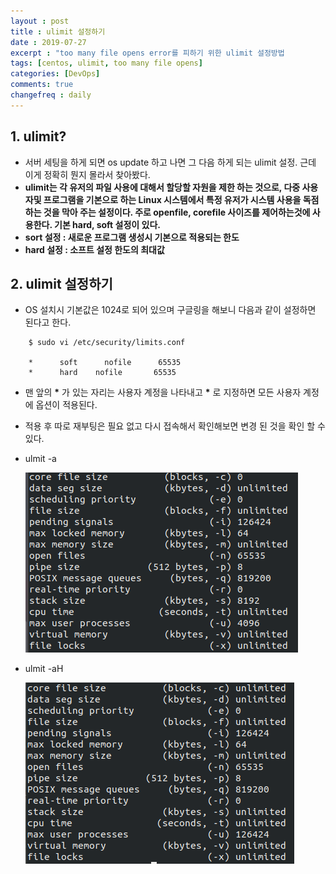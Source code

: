 ```yaml
---
layout : post
title : ulimit 설정하기
date : 2019-07-27
excerpt : "too many file opens error를 피하기 위한 ulimit 설정방법                "
tags: [centos, ulimit, too many file opens]
categories: [DevOps]
comments: true
changefreq : daily
---
```



## 1. ulimit? 

- 서버 세팅을 하게 되면 os update 하고 나면 그 다음 하게 되는 ulimit 설정. 근데 이게 정확히 뭔지 몰라서 찾아봤다. 
- **ulimit는 각 유저의 파일 사용에 대해서 할당할 자원을 제한 하는 것으로, 다중 사용자및 프로그램을 기본으로 하는 Linux 시스템에서 특정 유저가 시스템 사용을 독점하는 것을 막아 주는 설정이다. 주로 openfile, corefile 사이즈를 제어하는것에 사용한다. 기본 hard, soft 설정이 있다.**
- **sort 설정 : 새로운 프로그램 생성시 기본으로 적용되는 한도**
- **hard 설정 : 소프트 설정 한도의 최대값**

## 2. ulimit 설정하기
- OS 설치시 기본값은 1024로 되어 있으며 구글링을 해보니 다음과 같이 설정하면 된다고 한다. 
~~~ shell
    $ sudo vi /etc/security/limits.conf 

    *      soft      nofile      65535
    *      hard    nofile       65535  
~~~
- 맨 앞의 **\*** 가 있는 자리는 사용자 계정을 나타내고 **\*** 로 지정하면 모든 사용자 계정에 옵션이 적용된다. 
- 적용 후 따로 재부팅은 필요 없고 다시 접속해서 확인해보면 변경 된 것을 확인 할 수 있다. 

- ulmit -a 

  <img src="/static/img/ulimit/ulimit-a.png">
- ulmit -aH

  <img src="/static/img/ulimit/ulimit-aH.png">
